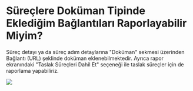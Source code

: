 # Süreçlere Doküman Tipinde Eklediğim Bağlantıları Raporlayabilir Miyim?

Süreç detayı ya da süreç adım detaylarına "Doküman" sekmesi üzerinden Bağlantı (URL) şeklinde doküman eklenebilmektedir. Ayrıca rapor ekranındaki "Taslak Süreçleri Dahil Et" seçeneği ile taslak süreçler için de raporlama yapabiliriz.




![](https://docsbimser.blob.core.windows.net/imagecontainer/Rapor%20Görünümü-cfbeda02-3bf3-47a3-92e8-657ebf3b32ec.png)